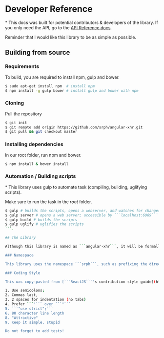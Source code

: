Developer Reference 
=====

\* This docs was built for potential contributors & developers of the library. If you only need the API, go to the [API Reference docs](//github.com/srph/angular-xhr/reference.html).

Reminder that I would like this library to be as simple as possible.

## Building from source

### Requirements 
To build, you are required to install npm, gulp and bower.

```bash
$ sudo apt-get install npm  # install npm
$ npm install -g gulp bower # install gulp and bower with npm
```

### Cloning

Pull the repository

```bash
$ git init
$ git remote add origin https://github.com/srph/angular-xhr.git
$ git pull && git checkout master
```

### Installing dependencies

In our root folder, run npm and bower.

```bash
$ npm install & bower install
```

### Automation / Building scripts

\* This library uses gulp to automate task (compiling, building, uglifying scripts).

Make sure to run the task in the *root* folder.

```bash
$ gulp # builds the scripts, opens a webserver, and watches for changes
$ gulp server # opens a web server; accessible by ```localhost:6969```
$ gulp build # builds the scripts
$ gulp uglify # uglifies the scripts
```.

## The Library

Although this library is named as ```angular-xhr```, it will be formally adressed as ```angular-srph-xhr``` or any similarities to reserve the name for Angular's use.

### Namespace

This library uses the namespace ```srph```, such as prefixing the directives (e.g. ```srph-xhr```), prefixing the providers (```srphXhrFactory```), and the module name ```srph.xhr```.

### Coding Style

This was copy-pasted from [```ReactJS```'s contribution style guide](https://github.com/facebook/react/blob/master/CONTRIBUTING.md)

1. Use semicolons;
2. Commas last,
3. 2 spaces for indentation (no tabs)
4. Prefer ```'``` over ```"```
5. ```"use strict";```
6. 80 character line length
8. "Attractive"
9. Keep it simple, stupid

Do not forget to add tests!
